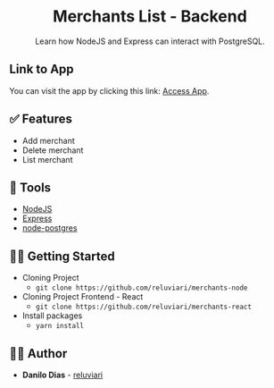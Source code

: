<h1 align="center">
  <strong>Merchants List - Backend</strong>
</h1> 

<p align="center">
  Learn how NodeJS and Express can interact with PostgreSQL.
</p> 

## Link to App

You can visit the app by clicking this link: [Access App](https://reluviaris-task-manager-react.herokuapp.com/).

## ✅ Features
   - Add merchant
   - Delete merchant
   - List merchant

## 🧰 Tools

- [NodeJS](https://nodejs.org/en/)
- [Express](https://expressjs.com/pt-br/)
- [node-postgres](https://pub.dev/packages/url_launcher)

## 👩‍🏫 Getting Started

- Cloning Project
  - `git clone https://github.com/reluviari/merchants-node`
- Cloning Project Frontend - React
  - `git clone https://github.com/reluviari/merchants-react`
- Install packages
  - `yarn install`
 
## 🙋‍♂️ Author

* **Danilo Dias** - [reluviari](https://github.com/reluviari)
